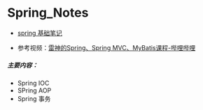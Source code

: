 # Spring_Notes

- [spring 基础笔记](https://github.com/TortoiseKnightB/Spring_Notes/blob/spring/Spring/spring_notes.md)

- 参考视频：[雷神的Spring、Spring MVC、MyBatis课程-哔哩哔哩](https://b23.tv/EPiQSyX)

##### 主要内容：

- Spring IOC
- SPring AOP
- Spring 事务
